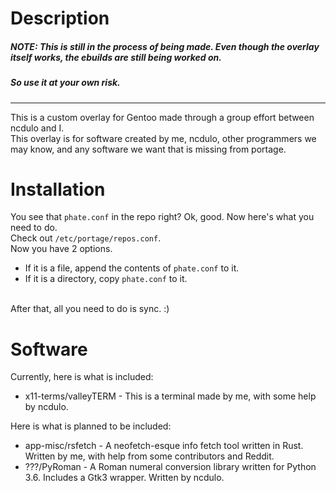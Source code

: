 # Description
##### NOTE: This is still in the process of being made. Even though the overlay itself works, the ebuilds are still being worked on.
##### So use it at your own risk.<br>
----
This is a custom overlay for Gentoo made through a group effort between ncdulo and I.<br>
This overlay is for software created by me, ncdulo, other programmers we may know, and any software we want that is missing from portage.<br>

# Installation
You see that `phate.conf` in the repo right? Ok, good. Now here's what you need to do.<br> 
Check out `/etc/portage/repos.conf`.<br>
Now you have 2 options.<br>
- If it is a file, append the contents of `phate.conf` to it.
- If it is a directory, copy `phate.conf` to it.<br>
<br>
After that, all you need to do is sync. :)

# Software
Currently, here is what is included:
- x11-terms/valleyTERM - This is a terminal made by me, with some help by ncdulo.

Here is what is planned to be included:
- app-misc/rsfetch - A neofetch-esque info fetch tool written in Rust. Written by me, with help from some contributors and Reddit.
- ???/PyRoman - A Roman numeral conversion library written for Python 3.6. Includes a Gtk3 wrapper. Written by ncdulo.
